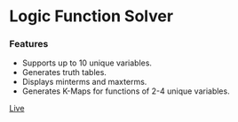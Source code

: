 # Logic Function Solver

### Features

- Supports up to 10 unique variables.
- Generates truth tables.
- Displays minterms and maxterms.
- Generates K-Maps for functions of 2-4 unique variables.

[Live](https://www.logicfunctionsolver.org)
